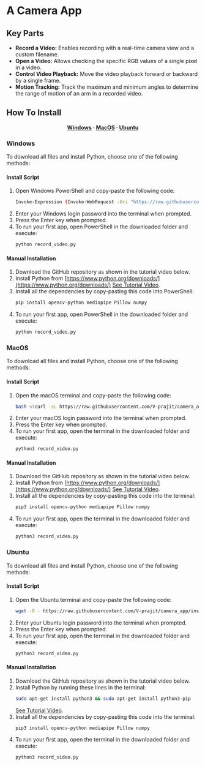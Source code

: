 # A Camera App

## Key Parts
- **Record a Video:** Enables recording with a real-time camera view and a custom filename.
- **Open a Video:** Allows checking the specific RGB values of a single pixel in a video.
- **Control Video Playback:** Move the video playback forward or backward by a single frame.
- **Motion Tracking:** Track the maximum and minimum angles to determine the range of motion of an arm in a recorded video.

## How To Install
<div style="text-align:center">
    <strong><a href="#windows">Windows</a> &middot; <a href="#macos">MacOS</a> &middot; <a href="#ubuntu">Ubuntu</a></strong>
</div>

### Windows
To download all files and install Python, choose one of the following methods:
#### Install Script
1. Open Windows PowerShell and copy-paste the following code: 
    ```bash
    Invoke-Expression (Invoke-WebRequest -Uri "https://raw.githubusercontent.com/V-prajit/camera_app/install_scripts/windows_install_script.ps1" -UseBasicParsing).Content
    ```
2. Enter your Windows login password into the terminal when prompted.
3. Press the Enter key when prompted.
4. To run your first app, open PowerShell in the downloaded folder and execute:
    ```bash
    python record_video.py 
    ```

#### Manual Installation
1. Download the GitHub repository as shown in the tutorial video below.
2. Install Python from [https://www.python.org/downloads/](https://www.python.org/downloads/) 
[See Tutorial Video](https://www.youtube.com/watch?v=P7Q4_pqj7uc&ab_channel=AmitThinks).
3. Install all the dependencies by copy-pasting this code into PowerShell:
    ```bash
    pip install opencv-python mediapipe Pillow numpy
    ```
4. To run your first app, open PowerShell in the downloaded folder and execute:
    ```bash
    python record_video.py
    ```

### MacOS
To download all files and install Python, choose one of the following methods:

#### Install Script
1. Open the macOS terminal and copy-paste the following code: 
    ```bash
    bash <(curl -sL https://raw.githubusercontent.com/V-prajit/camera_app/install_scripts/mac_os_install_script.sh)
    ```
2. Enter your macOS login password into the terminal when prompted.
3. Press the Enter key when prompted.
4. To run your first app, open the terminal in the downloaded folder and execute:
    ```bash
    python3 record_video.py 
    ```

#### Manual Installation
1. Download the GitHub repository as shown in the tutorial video below.
2. Install Python from [https://www.python.org/downloads/](https://www.python.org/downloads/) 
[See Tutorial Video](https://www.youtube.com/watch?v=oKIjWmoLXOo&ab_channel=MacintoshWeekly).
3. Install all the dependencies by copy-pasting this code into the terminal:
    ```bash
    pip3 install opencv-python mediapipe Pillow numpy
    ```
4. To run your first app, open the terminal in the downloaded folder and execute:
    ```bash
    python3 record_video.py
    ```

### Ubuntu
To download all files and install Python, choose one of the following methods:
#### Install Script
1. Open the Ubuntu terminal and copy-paste the following code: 
    ```bash
    wget -O - https://raw.githubusercontent.com/V-prajit/camera_app/install_scripts/ubuntu_install.sh | sudo bash
    ```
2. Enter your Ubuntu login password into the terminal when prompted.
3. Press the Enter key when prompted.
4. To run your first app, open the terminal in the downloaded folder and execute:
    ```bash
    python3 record_video.py 
    ```

#### Manual Installation
1. Download the GitHub repository as shown in the tutorial video below.
2. Install Python by running these lines in the terminal:
    ```bash
    sudo apt-get install python3 && sudo apt-get install python3-pip
    ```
    [See Tutorial Video](https://www.youtube.com/watch?v=IAco2SSuGms&ab_channel=AmitThinks).
3. Install all the dependencies by copy-pasting this code into the terminal:
    ```bash
    pip3 install opencv-python mediapipe Pillow numpy
    ```
4. To run your first app, open the terminal in the downloaded folder and execute:
    ```bash
    python3 record_video.py
    ```
